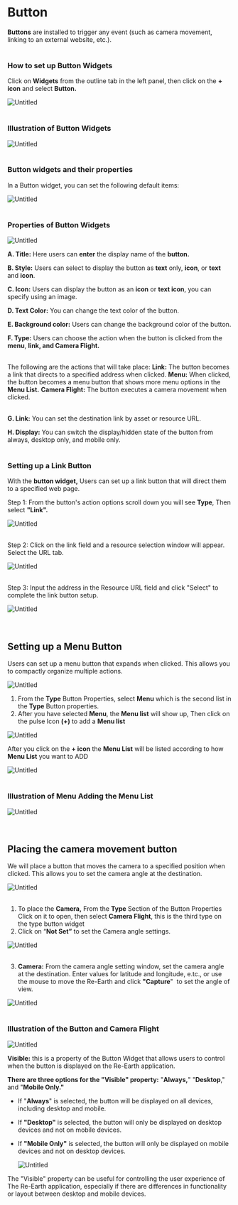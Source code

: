 # Button

**Buttons** are installed to trigger any event (such as camera movement, linking to an external website, etc.).
<br>
<br>

### How to set up Button Widgets

Click on **Widgets** from the outline tab in the left panel, then click on the **+ icon** and select **Button.**

![Untitled](Button%2009a15c6bd9c843f4b7b6a8f9cf4f2427/Untitled.png)
<br>
<br>

### Illustration of Button Widgets

![Untitled](Button%2009a15c6bd9c843f4b7b6a8f9cf4f2427/Untitled.gif)
<br>
<br>

### Button widgets and their properties

In a Button widget, you can set the following default items:

![Untitled](Button%2009a15c6bd9c843f4b7b6a8f9cf4f2427/Untitled%201.png)
<br>
<br>

### Properties of Button Widgets

![Untitled](Button%2009a15c6bd9c843f4b7b6a8f9cf4f2427/Untitled%202.png)

**A. Title:** Here users can **enter** the display name of the **button.**

**B. Style:** Users can select to display the button as **text** only, **icon**, or **text** and **icon**.

**C. Icon:** Users can display the button as an **icon** or **text icon**, you can specify using an image.

**D. Text Color:** You can change the text color of the button.

**E. Background color:** Users can change the background color of the button.

**F. Type:** Users can choose the action when the button is clicked from the **menu**, **link, and Camera Flight.** 
<br>
<br>

The following are the actions that will take place:
**Link:** The button becomes a link that directs to a specified address when clicked.
**Menu:** When clicked, the button becomes a menu button that shows more menu options in the **Menu List.**
**Camera Flight:** The button executes a camera movement when clicked.
<br>
<br>

**G. Link:** You can set the destination link by asset or resource URL.

**H. Display:** You can switch the display/hidden state of the button from always, desktop only, and mobile only.
<br>
<br>

### Setting up a Link Button

With the **button widget,** Users can set up a link button that will direct them to a specified web page.

Step 1: From the button's action options scroll down you will see **Type**, Then select **"Link".**

![Untitled](Button%2009a15c6bd9c843f4b7b6a8f9cf4f2427/Untitled%203.png)
<br>
<br>

Step 2: Click on the link field and a resource selection window will appear. Select the URL tab.

![Untitled](Button%2009a15c6bd9c843f4b7b6a8f9cf4f2427/Untitled%204.png)
<br>
<br>

Step 3: Input the address in the Resource URL field and click "Select" to complete the link button setup.

![Untitled](Button%2009a15c6bd9c843f4b7b6a8f9cf4f2427/Untitled%205.png)
<br>
<br>
<br>

## Setting up a Menu Button

Users can set up a menu button that expands when clicked. This allows you to compactly organize multiple actions.

![Untitled](Button%2009a15c6bd9c843f4b7b6a8f9cf4f2427/Untitled%206.png)

1. From the **Type** Button Properties, select **Menu** which is the second list in the **Type** Button properties.
2. After you have selected **Menu**, the **Menu list** will show up, Then click on the pulse Icon **(+)** to add a **Menu list**

![Untitled](Button%2009a15c6bd9c843f4b7b6a8f9cf4f2427/Untitled%207.png)

After you click on the **+ icon** the **Menu List** will be listed according to how **Menu List** you want to ADD

![Untitled](Button%2009a15c6bd9c843f4b7b6a8f9cf4f2427/Untitled%208.png)
<br>
<br>

### Illustration of Menu Adding the Menu List

![Untitled](Button%2009a15c6bd9c843f4b7b6a8f9cf4f2427/Untitled%201.gif)
<br>
<br>
<br>

## Placing the camera movement button

We will place a button that moves the camera to a specified position when clicked. This allows you to set the camera angle at the destination.


![Untitled](Button%2009a15c6bd9c843f4b7b6a8f9cf4f2427/Untitled%209.png)
<br>
<br>

1. To place the **Camera,** From the **Type** Section of the Button Properties Click on it to open, then select **Camera Flight**, this is the third type on the type button widget
2. Click on “**Not Set”** to set the Camera angle settings.

![Untitled](Button%2009a15c6bd9c843f4b7b6a8f9cf4f2427/Untitled%2010.png)
<br>
<br>

3. **Camera:** From the camera angle setting window, set the camera angle at the destination. Enter values for latitude and longitude, e.tc., or use the mouse to move the Re-Earth and click **"Capture**"  to set the angle of view.


![Untitled](Button%2009a15c6bd9c843f4b7b6a8f9cf4f2427/Untitled%2011.png)
<br>
<br>

### Illustration of the Button and Camera Flight

![Untitled](Button%2009a15c6bd9c843f4b7b6a8f9cf4f2427/Untitled%202.gif)

**Visible:** this is a property of the Button Widget that allows users to control when the button is displayed on the Re-Earth application.

**There are three options for the "Visible" property:** "**Always,**" "**Desktop**," and "**Mobile Only."**

- If "**Always**" is selected, the button will be displayed on all devices, including desktop and mobile.
- If **"Desktop"** is selected, the button will only be displayed on desktop devices and not on mobile devices.
- If **"Mobile Only"** is selected, the button will only be displayed on mobile devices and not on desktop devices.
    
    ![Untitled](Button%2009a15c6bd9c843f4b7b6a8f9cf4f2427/Untitled%2012.png)
    

The "Visible" property can be useful for controlling the user experience of The Re-Earth application, especially if there are differences in functionality or layout between desktop and mobile devices.
